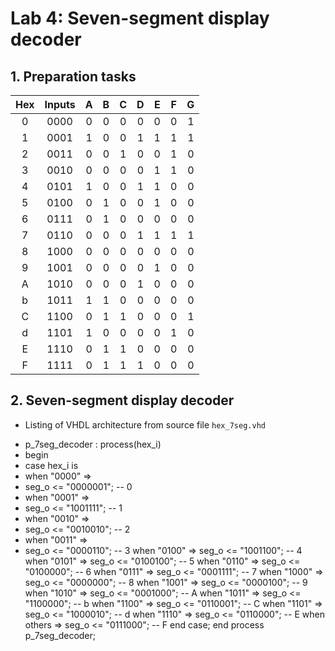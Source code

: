 # Lab 4: Seven-segment display decoder

## 1. Preparation tasks

| **Hex** | **Inputs** | **A** | **B** | **C** | **D** | **E** | **F** | **G** |
| :-: | :-: | :-: | :-: | :-: | :-: | :-: | :-: | :-: |
| 0 | 0000 | 0 | 0 | 0 | 0 | 0 | 0 | 1 |
| 1 | 0001 | 1 | 0 | 0 | 1 | 1 | 1 | 1 |
| 2 | 0011 | 0 | 0 | 1 | 0 | 0 | 1 | 0 |
| 3 | 0010 | 0 | 0 | 0 | 0 | 1 | 1 | 0 |
| 4 | 0101 | 1 | 0 | 0 | 1 | 1 | 0 | 0 |
| 5 | 0100 | 0 | 1 | 0 | 0 | 1 | 0 | 0 |
| 6 | 0111 | 0 | 1 | 0 | 0 | 0 | 0 | 0 |
| 7 | 0110 | 0 | 0 | 0 | 1 | 1 | 1 | 1 |
| 8 | 1000 | 0 | 0 | 0 | 0 | 0 | 0 | 0 |
| 9 | 1001 | 0 | 0 | 0 | 0 | 1 | 0 | 0 |
| A | 1010 | 0 | 0 | 0 | 1 | 0 | 0 | 0 |
| b | 1011 | 1 | 1 | 0 | 0 | 0 | 0 | 0 |
| C | 1100 | 0 | 1 | 1 | 0 | 0 | 0 | 1 |
| d | 1101 | 1 | 0 | 0 | 0 | 0 | 1 | 0 |
| E | 1110 | 0 | 1 | 1 | 0 | 0 | 0 | 0 |
| F | 1111 | 0 | 1 | 1 | 1 | 0 | 0 | 0 |

## 2. Seven-segment display decoder
* Listing of VHDL architecture from source file `hex_7seg.vhd`
- p_7seg_decoder : process(hex_i)
- begin
- case hex_i is
- when "0000" =>
- seg_o <= "0000001";     -- 0
- when "0001" =>
- seg_o <= "1001111";     -- 1
- when "0010" =>
- seg_o <= "0010010";     -- 2
- when "0011" =>
- seg_o <= "0000110";     -- 3
when "0100" =>
seg_o <= "1001100";     -- 4
when "0101" =>
seg_o <= "0100100";     -- 5
when "0110" =>
seg_o <= "0100000";     -- 6
when "0111" =>
seg_o <= "0001111";     -- 7
when "1000" =>
seg_o <= "0000000";     -- 8
when "1001" =>
seg_o <= "0000100";     -- 9
when "1010" =>
seg_o <= "0001000";     -- A
when "1011" =>
seg_o <= "1100000";     -- b
when "1100" =>
seg_o <= "0110001";     -- C
when "1101" =>
seg_o <= "1000010";     -- d
when "1110" =>
seg_o <= "0110000";     -- E
when others =>
seg_o <= "0111000";     -- F
end case;
end process p_7seg_decoder;

